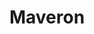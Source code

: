 ---
layout: firm_page
title: "Maveron"
id: "maveron.com"
permalink: "/maveronmaveron.com/"
website: "https://www.maveron.com"
offices: "San Francisco (United States), Seattle (United States)"
investment_stages: "Seed, Series A"
portfolio_companies: "Rec Room, Two Chairs, Thirty Madison, Pacaso, Lovevery, Allbirds, eBay, Trupanion, Zulily, Keeps, Sage, Alife, Allbirds, Allstripes, Bend Health, Bookclub, Booster, Brewbird, Cap Hill Brands, Caraway Health, Chariot, Co-Star, Cumulus, Daring, Dolls Kill, Domain Money, Engageli, Everlane, Free Agency, Gallant, Goodbill, Groombuggy, Illumix, Landing, Lando, Lovevery, Madison Reed, Necessaire, Pacagen, Pacaso, PayNearMe, Peoplehood, Pluto, Rebelstork, Rec Room, Sage, Sidechat, Snif, Stageglass, The Guild, Thirty Madison, Tomorrow Farms, Two Chairs, Wave, August, Capella University, Common, Course Hero, Cranium, Decide, Dolly, Drugstore.com, Eargo, Earnest, Ebay, Flywire, General Assembly, Groupon, Imperfect Foods, Inkbox, Lucy, Modern Fertility, Newsle, NextFoods, Otis, Parade, Periscope, Pinkberry, Potbelly, Pro.com, Quellos, Shutterfly, Spyce, Tempest, The Wrap, Trupanion, Zulily"
portfolio_link: "https://www.maveron.com/portfolio"
investment_markets: "Consumer Brands, eCommerce, Real Estate, Health care, Finance, Education, Food, Energy"
founded_year: "1998"
description: "Maveron is a consumer-only venture capital firm focused on partnering with world-class entrepreneurs building transformative consumer businesses. They specialize in early-stage investments and have a strong commitment to building a more inclusive and sustainable economy."
linkedin: "https://www.linkedin.com/company/maveron"
twitter: "http://twitter.com/Maveron"
instagram: ""
team_page: "https://www.maveron.com/team"
investor_type: "Venture Capital"
crunchbase: "https://www.crunchbase.com/organization/maveron"
pitchbook: ""

# SEO Optimization
meta_title: "Maveron - VC Firm - projectstartups.com"
meta_description: "Maveron, Maveron is a consumer-only venture capital firm focused on partnering with world-class entrepreneurs building transformative consumer businesses. They..."
meta_keywords: "Maveron, Consumer Brands, eCommerce, Real Estate, Health care, Finance, Education, Food, Energy, VC firm, venture capital, startup investor, projectstartups.com"
canonical_url: "https://vc.projectstartups.com/maveronmaveron.com/"
---